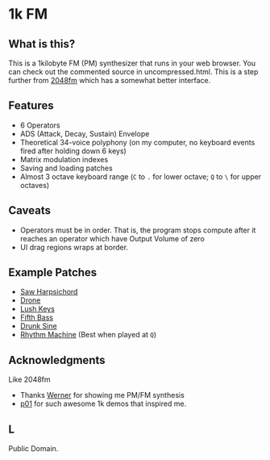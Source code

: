 1k FM
=====

## What is this?
This is a 1kilobyte FM (PM) synthesizer that runs in your web browser. You can check out the commented source in uncompressed.html. This is a step further from [2048fm](https://github.com/khoin/2048fm) which has a somewhat better interface.

## Features

* 6 Operators
* ADS (Attack, Decay, Sustain) Envelope
* Theoretical 34-voice polyphony (on my computer, no keyboard events fired after holding down 6 keys)
* Matrix modulation indexes
* Saving and loading patches
* Almost 3 octave keyboard range (`C` to `.` for lower octave; `Q` to `\` for upper octaves)


## Caveats

* Operators must be in order. That is, the program stops compute after it reaches an operator which have Output Volume of zero
* UI drag regions wraps at border.

## Example Patches

* [Saw Harpsichord](https://khoin.github.io/1kfm/#44,66,0,0,0,0,0,38,38,88,2,0,99,0,0,0,0,0,0,0,0,92,0,1,1,32,0,0,0,0,0,0,0,0,0,0,0,0,0,0,0,0,0,0,0,0,0,0,0,0,0,0,0,0,0,0,0,0,0,0,0,0,0,0,0,0,0,0,0,0,0,0,0,0,0,0,0,0,NaN)
* [Drone](https://khoin.github.io/1kfm/#0,50,28,0,0,0,15,0,50,99,0,50,99,68,0,44,0,0,0,66,90,81,15,3,6,23,29,0,0,0,0,0,59,22,52,77,3,2,28,0,0,0,0,0,0,0,0,0,0,0,0,0,0,0,0,0,0,0,0,0,0,0,0,0,0,0,0,0,0,0,0,0,0,0,0,0,0,0,NaN)
* [Lush Keys](https://khoin.github.io/1kfm/#8,12,0,22,0,0,0,0,99,44,1,0,40,0,23,0,12,0,0,0,19,21,48,4,2,62,26,23,29,0,0,0,16,23,99,10,2,0,42,0,2,0,29,0,0,30,27,99,19,3,1,33,0,0,0,0,0,0,0,0,0,0,0,0,0,0,0,0,0,0,0,0,0,0,0,0,0,0,NaN)
* [Fifth Bass](https://khoin.github.io/1kfm/#99,0,37,0,0,0,0,14,16,46,1,0,83,0,99,39,0,0,0,0,15,17,44,1,50,84,0,0,0,0,0,0,0,0,99,0,3,0,28,0,0,0,1,0,0,0,0,0,0,0,0,0,0,0,0,0,0,0,0,0,0,0,0,0,0,0,0,0,0,0,0,0,0,0,0,0,0,0,NaN)
* [Drunk Sine](https://khoin.github.io/1kfm/#21,99,99,99,99,99,6,0,99,99,2,0,99,0,0,0,0,0,0,0,0,99,0,0,6,3,0,24,0,27,0,0,0,0,99,27,0,5,8,0,0,23,0,0,47,0,0,99,46,0,2,1,0,0,0,0,0,0,0,0,99,0,0,1,2,0,0,0,0,0,0,0,0,99,0,0,3,3,NaN)
* [Rhythm Machine](https://khoin.github.io/1kfm/#99,0,0,0,0,0,0,0,83,62,0,4,99,0,80,0,0,0,0,0,0,73,95,0,1,99,58,95,64,78,0,0,0,0,67,69,0,2,91,99,0,0,36,0,0,0,0,99,99,0,50,99,0,0,0,0,0,0,0,0,0,0,0,0,0,0,0,0,0,0,0,0,0,0,0,0,0,0,NaN) (Best when played at `Q`)

## Acknowledgments

Like 2048fm

* Thanks [Werner](http://bpmdj.yellowcouch.org/) for showing me PM/FM synthesis
* [p01](https://github.com/p01) for such awesome 1k demos that inspired me.

## L

Public Domain.


